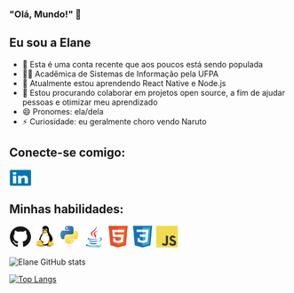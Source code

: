 ### "Olá, Mundo!" 👋
## Eu sou a Elane 
- :pushpin: Esta é uma conta recente que aos poucos está sendo populada 
- :woman_technologist: Acadêmica de Sistemas de Informação pela UFPA
- 🌱 Atualmente estou aprendendo React Native e Node.js
- 👯 Estou procurando colaborar em projetos open source, a fim de ajudar pessoas e otimizar meu aprendizado
- 😄 Pronomes: ela/dela
- ⚡ Curiosidade: eu geralmente choro vendo Naruto


## Conecte-se comigo:
<a href="https://www.linkedin.com/in/elane-garcia/" target="_blank"> 
<img align="center" alt="elane-linkedin" height="30" width="40" src="https://raw.githubusercontent.com/devicons/devicon/master/icons/linkedin/linkedin-original.svg" style="max-width:100%;">
</a>


## Minhas habilidades:
<img src="https://raw.githubusercontent.com/devicons/devicon/master/icons/github/github-original.svg" alt="icone-github" width="40" height="40" style="max-width:100%;"></img>
<img src="https://raw.githubusercontent.com/devicons/devicon/master/icons/linux/linux-original.svg" alt="icone-linux" width="40" height="40" style="max-width:100%;"></img>
<img src="https://raw.githubusercontent.com/devicons/devicon/master/icons/python/python-original.svg" alt="icone-python" width="40" height="40" style="max-width:100%;"></img>
<img src="https://raw.githubusercontent.com/devicons/devicon/master/icons/java/java-original.svg" alt="icone-java" width="40" height="40" style="max-width:100%;"></img>
<img src="https://raw.githubusercontent.com/devicons/devicon/master/icons/html5/html5-original.svg" alt="icone-html5" width="40" height="40" style="max-width:100%;"></img>
<img src="https://raw.githubusercontent.com/devicons/devicon/master/icons/css3/css3-original.svg" alt="icone-css3" width="40" height="40" style="max-width:100%;"></img>
<img src="https://raw.githubusercontent.com/devicons/devicon/master/icons/javascript/javascript-original.svg" alt="icone-javascript" width="40" height="40" style="max-width:100%;"></img>




![Elane GitHub stats](https://github-readme-stats.vercel.app/api?username=elanegarcia&show_icons=true&theme=radical)


[![Top Langs](https://github-readme-stats.vercel.app/api/top-langs/?username=elanegarcia&layout=compact)](https://github.com/elanegarcia/github-readme-stats)




<!--
**elanegarcia/elanegarcia** is a ✨ _special_ ✨ repository because its `README.md` (this file) appears on your GitHub profile.


- 🌱 Atualmente estou aprendendo JavaScript/React
- 👯 Estou procurando colaborar em projetos open source, a fim de ajudar pessoas e otimizar meu aprendizado
- 😄 Pronomes: ela/dela
- ⚡ Curiosidade: eu geralmente choro vendo Naruto
-->
